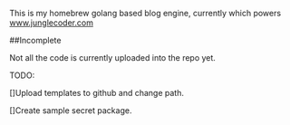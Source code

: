 This is my homebrew golang based blog engine, currently which powers www.junglecoder.com


##Incomplete 

Not all the code is currently uploaded into the repo yet. 

TODO:

[]Upload templates to github and change path.

[]Create sample secret package. 




